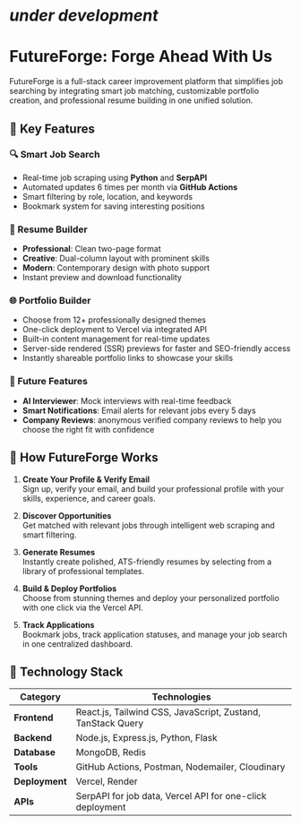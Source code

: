 # *under development*

# FutureForge: Forge Ahead With Us

FutureForge is a full-stack career improvement platform that simplifies job searching by integrating smart job matching, customizable portfolio creation, and professional resume building in one unified solution.

## 🔑 Key Features

### 🔍 Smart Job Search
- Real-time job scraping using **Python** and **SerpAPI**
- Automated updates 6 times per month via **GitHub Actions**
- Smart filtering by role, location, and keywords
- Bookmark system for saving interesting positions

### 📄 Resume Builder
- **Professional**: Clean two-page format  
- **Creative**: Dual-column layout with prominent skills  
- **Modern**: Contemporary design with photo support  
- Instant preview and download functionality

### 🌐 Portfolio Builder
- Choose from 12+ professionally designed themes
- One-click deployment to Vercel via integrated API
- Built-in content management for real-time updates
- Server-side rendered (SSR) previews for faster and SEO-friendly access
- Instantly shareable portfolio links to showcase your skills

### 🤖 Future Features
- **AI Interviewer**: Mock interviews with real-time feedback
- **Smart Notifications**: Email alerts for relevant jobs every 5 days
- **Company Reviews**: anonymous verified company reviews to help you choose the right fit with confidence

## 🚀 How FutureForge Works

1. **Create Your Profile & Verify Email**  
   Sign up, verify your email, and build your professional profile with your skills, experience, and career goals.

2. **Discover Opportunities**  
   Get matched with relevant jobs through intelligent web scraping and smart filtering.

3. **Generate Resumes**  
   Instantly create polished, ATS-friendly resumes by selecting from a library of professional templates.

4. **Build & Deploy Portfolios**  
   Choose from stunning themes and deploy your personalized portfolio with one click via the Vercel API.

5. **Track Applications**  
   Bookmark jobs, track application statuses, and manage your job search in one centralized dashboard.


<h2>🧰 Technology Stack</h2>

<table>
  <thead>
    <tr>
      <th>Category</th>
      <th>Technologies</th>
    </tr>
  </thead>
  <tbody>
    <tr>
      <td><strong>Frontend</strong></td>
      <td>React.js, Tailwind CSS, JavaScript, Zustand, TanStack Query</td>
    </tr>
    <tr>
      <td><strong>Backend</strong></td>
      <td>Node.js, Express.js, Python, Flask</td>
    </tr>
    <tr>
      <td><strong>Database</strong></td>
      <td>MongoDB, Redis</td>
    </tr>
    <tr>
      <td><strong>Tools</strong></td>
      <td>GitHub Actions, Postman, Nodemailer, Cloudinary</td>
    </tr>
    <tr>
      <td><strong>Deployment</strong></td>
      <td>Vercel, Render</td>
    </tr>
    <tr>
      <td><strong>APIs</strong></td>
      <td>SerpAPI for job data, Vercel API for one-click deployment</td>
    </tr>
  </tbody>
</table>

